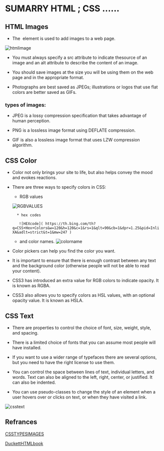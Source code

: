  
 # SUMARRY  HTML ; CSS ......
 
 
 ## HTML Images
 
*  The <img> element is used to add images to a
web page.

 ![htmlimage]( https://easytolearning.com/ck_files/files/html-image-tag.png) 

*  You must always specify a src attribute to indicate thesource of an image and an alt attribute to describe the
content of an image.

*  You should save images at the size you will be using
them on the web page and in the appropriate format.

*  Photographs are best saved as JPEGs; illustrations or
logos that use flat colors are better saved as GIFs.
 

  ### types of images:

 * JPEG is a lossy compression specification that takes advantage of human perception.
 
 * PNG is a lossless image format using DEFLATE compression.
 
 *  GIF is also a lossless image format that uses LZW compression algorithm.
 


  
 ## CSS Color

* Color not only brings your site to life, but also helps
convey the mood and evokes reactions.
 
 *  There are three ways to specify colors in CSS:

      * RGB values 

     ![RGBVALUES]( https://th.bing.com/th/id/OIP.NPpxk06kIlBX82hTVPj7XgHaEs?w=281&h=180&c=7&o=5&dpr=1.25&pid=1.7 ) 

          * hex codes
       
           ![HEXcode]( https://th.bing.com/th?q=CSS+Hex+Colors&w=120&h=120&c=1&rs=1&qlt=90&cb=1&dpr=1.25&pid=InlineBlock&mkt=en-XA&adlt=strict&t=1&mw=247 ) 
     
     
      *  and color names.
      ![colorname]( https://i.ytimg.com/vi/IvX-mpAdOLw/maxresdefault.jpg )



*  Color pickers can help you find the color you want.

*  It is important to ensure that there is enough contrast
between any text and the background color (otherwise
people will not be able to read your content).

*  CSS3 has introduced an extra value for RGB colors to
indicate opacity. It is known as RGBA.

* CSS3 also allows you to specify colors as HSL values,
with an optional opacity value. It is known as HSLA.


## CSS  Text

* There are properties to control the choice of font, size,
weight, style, and spacing.

* There is a limited choice of fonts that you can assume
most people will have installed.

* If you want to use a wider range of typefaces there are
several options, but you need to have the right license
to use them.

* You can control the space between lines of text,
individual letters, and words. Text can also be aligned
to the left, right, center, or justified. It can also be
indented.

* You can use pseudo-classes to change the style of an
element when a user hovers over or clicks on text, or
when they have visited a link.


![csstext]( https://image.slidesharecdn.com/csstextproperty-121123222028-phpapp02/95/css-text-property-3-638.jpg?cb=1353709264 )




## Refrances

 [CSSTYPESIMAGES](https://blog.imagekit.io/jpeg-vs-png-vs-gif-which-image-format-to-use-and-when-c8913ae3e01d)

 [DuckettHTMLbook](http://www.htmlandcssbook.com/code)